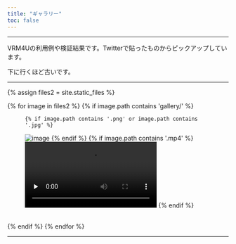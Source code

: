 ```yaml
---
title: "ギャラリー"
toc: false
---
```


----

VRM4Uの利用例や検証結果です。Twitterで貼ったものからピックアップしています。

下に行くほど古いです。

----

{% assign files2 = site.static_files %}

{% for image in files2 %}
  {% if image.path contains 'gallery/' %}
<figure>

    {% if image.path contains '.png' or image.path contains '.jpg' %}
<img src="{{ site.baseurl }}{{ image.path }}" alt="image" />
    {% endif %}
    {% if image.path contains '.mp4' %}
<video src="{{ site.baseurl }}{{ image.path }}" controls preload="none"></video>
    {% endif %}

</figure>
<br>
  {% endif %}
{% endfor %}


----
